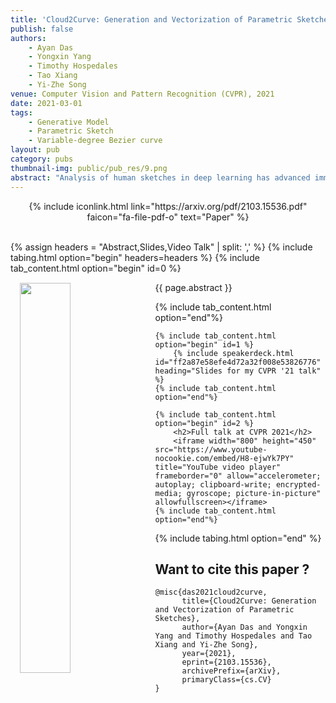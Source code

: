 ```yaml
---
title: 'Cloud2Curve: Generation and Vectorization of Parametric Sketches'
publish: false
authors:
    - Ayan Das
    - Yongxin Yang
    - Timothy Hospedales
    - Tao Xiang
    - Yi-Zhe Song
venue: Computer Vision and Pattern Recognition (CVPR), 2021
date: 2021-03-01
tags:
    - Generative Model
    - Parametric Sketch
    - Variable-degree Bezier curve
layout: pub
category: pubs
thumbnail-img: public/pub_res/9.png
abstract: "Analysis of human sketches in deep learning has advanced immensely through the use of waypoint-sequences rather than raster-graphic representations. We further aim to model sketches as a sequence of low-dimensional parametric curves. To this end, we propose an inverse graphics framework capable of approximating a raster or waypoint based stroke encoded as a point-cloud with a variable-degree Bézier curve. Building on this module, we present Cloud2Curve, a generative model for scalable high-resolution vector sketches that can be trained end-to-end using point-cloud data alone. As a consequence, our model is also capable of deterministic vectorization which can map novel raster or waypoint based sketches to their corresponding high-resolution scalable Bézier equivalent. We evaluate the generation and vectorization capabilities of our model on Quick, Draw! and K-MNIST datasets."
---
```


<center>
    {% include iconlink.html link="https://arxiv.org/pdf/2103.15536.pdf" faicon="fa-file-pdf-o" text="Paper" %}
</center>
<br>

{% assign headers = "Abstract,Slides,Video Talk" | split: ',' %}
{% include tabing.html option="begin" headers=headers %}
    {% include tab_content.html option="begin" id=0 %}
        <img src="/{{ page.thumbnail-img }}" style="width: 40%; float: left; margin: 15px; ">
        <p style="text-align: justify;">{{ page.abstract }}</p>
    {% include tab_content.html option="end"%}

    {% include tab_content.html option="begin" id=1 %}
        {% include speakerdeck.html id="ff2a87e58efe4d72a32f008e53826776" heading="Slides for my CVPR '21 talk" %}
    {% include tab_content.html option="end"%}

    {% include tab_content.html option="begin" id=2 %}
        <h2>Full talk at CVPR 2021</h2>
        <iframe width="800" height="450" src="https://www.youtube-nocookie.com/embed/H8-ejwYk7PY" title="YouTube video player" frameborder="0" allow="accelerometer; autoplay; clipboard-write; encrypted-media; gyroscope; picture-in-picture" allowfullscreen></iframe>
    {% include tab_content.html option="end"%}
{% include tabing.html option="end" %}

## Want to cite this paper ?
```
@misc{das2021cloud2curve,
      title={Cloud2Curve: Generation and Vectorization of Parametric Sketches},
      author={Ayan Das and Yongxin Yang and Timothy Hospedales and Tao Xiang and Yi-Zhe Song},
      year={2021},
      eprint={2103.15536},
      archivePrefix={arXiv},
      primaryClass={cs.CV}
}
```
